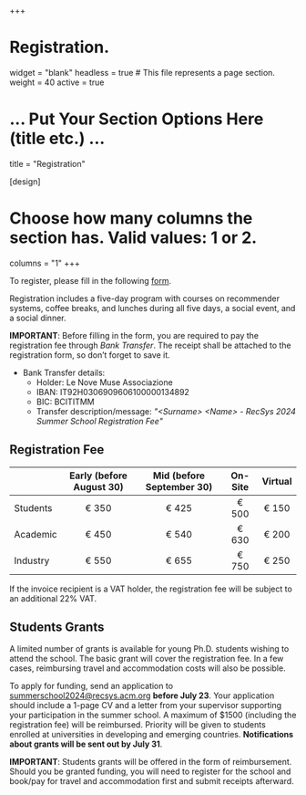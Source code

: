 +++
# Registration.
widget = "blank"
headless = true  # This file represents a page section.
weight = 40
active = true 

# ... Put Your Section Options Here (title etc.) ...
title = "Registration"

[design]
  # Choose how many columns the section has. Valid values: 1 or 2.
  columns = "1"
+++


To register, please fill in the following [form](https://forms.gle/1t6m1nHbSnmusn5q7).

Registration includes a five-day program with courses on recommender systems, coffee breaks, and lunches during all five days, a social event, and a social dinner.

**IMPORTANT**: Before filling in the form, you are required to pay the registration fee through *Bank Transfer*. The receipt shall be attached to the registration form, so don’t forget to save it.

* Bank Transfer details:
  - Holder: Le Nove Muse Associazione
  - IBAN: IT92H0306909606100000134892
  - BIC: BCITITMM
  - Transfer description/message: *"\<Surname\> \<Name\> - RecSys 2024 Summer School Registration Fee"* 


## Registration Fee

|          | Early (before August 30) | Mid (before September 30) | On-Site | Virtual |
|:---------|:------------------------:|:-------------------------:|:-------:|:-------:|
| Students | € 350                    | € 425                     | € 500   | € 150   |
| Academic | € 450                    | € 540                     | € 630   | € 200   |
| Industry | € 550                    | € 655                     | € 750   | € 250   |


If the invoice recipient is a VAT holder, the registration fee will be subject to an additional 22% VAT.


## Students Grants
A limited number of grants is available for young Ph.D. students wishing to attend the school. The basic grant will cover the registration fee. In a few cases, reimbursing travel and accommodation costs will also be possible.

To apply for funding, send an application to summerschool2024@recsys.acm.org **before July 23**. Your application should include a 1-page CV and a letter from your supervisor supporting your participation in the summer school. A maximum of $1500 (including the registration fee) will be reimbursed. Priority will be given to students enrolled at universities in developing and emerging countries. **Notifications about grants will be sent out by July 31**.

**IMPORTANT**: Students grants will be offered in the form of reimbursement. Should you be granted funding, you will need to register for the school and book/pay for travel and accommodation first and submit receipts afterward.

<!--
**Travel support:** Students enrolled at universities in developing and emerging countries are eligible to receive travel support. To apply for funding, send an application to summerschool2023[at]recsys.acm.org. Your application should include a 1-page CV and a letter from your supervisor supporting your participation in the summer school. A maximum of $1500 will be reimbursed. 

**NB:** Travel support will be offered in the form of reimbursement. Should you be granted funding, you will need to register for the school and book/pay for travel and accommodation first and submit receipts afterwards.

**Visa invitation letters:** Visa invitation letters can be requested when registering. Note that current waiting time for a visa is up to three months.

**ECTS credits or certificates of attendance**
The RecSys Summer School is officially recognized as a Ph.D. course in Denmark. Ph.D. students from Danish universities can claim 1.5 ECTS. For more information refer to the [course page](https://phdcourses.dk/Course/103500).

Ph.D. students from non-Danish universities will get a certificate of attendance issued on request.


**Registration**

***Registration is closed. The summer school is sold out.***

Registration includes a five day program with courses on recommender systems, coffee breaks and lunches during all five days, and a social event/dinner on one of the evenings.



[//]:  {{< button href="https://eventsignup.ku.dk/recsys2023/signup" >}}Register here{{< /button >}}
<br>



Registration prices:

| Type     | Early (on/before April 30, 2023)| Standard (on/before May 31, 2023) | Late (from June 1)|
|----------|---------------------------------|-----------------------------------|-------------------|
| Student  | 2500DKK                         | 3000DKK                           | 3500DKK           |
| Academic | 3300DKK                         | 4000DKK                           | 5000DKK           |
| Industry | 4500DKK                         | 5500DKK                           | 6500DKK           |
-->
